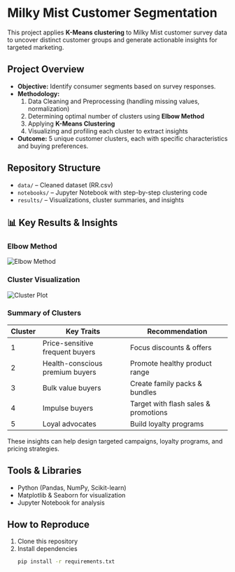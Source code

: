 # Milky Mist Customer Segmentation

This project applies **K-Means clustering** to Milky Mist customer survey data to uncover distinct customer groups and generate actionable insights for targeted marketing.

##  Project Overview
- **Objective:** Identify consumer segments based on survey responses.
- **Methodology:** 
  1. Data Cleaning and Preprocessing (handling missing values, normalization)
  2. Determining optimal number of clusters using **Elbow Method**
  3. Applying **K-Means Clustering**
  4. Visualizing and profiling each cluster to extract insights
- **Outcome:** 5 unique customer clusters, each with specific characteristics and buying preferences.

##  Repository Structure
- `data/` – Cleaned dataset (RR.csv)
- `notebooks/` – Jupyter Notebook with step-by-step clustering code
- `results/` – Visualizations, cluster summaries, and insights

## 📊 Key Results & Insights

### Elbow Method
![Elbow Method](results/elbow_method.png)

### Cluster Visualization
![Cluster Plot](results/cluster_visualization.png)

### Summary of Clusters
| Cluster | Key Traits | Recommendation |
|--------|-------------|---------------|
| 1 | Price-sensitive frequent buyers | Focus discounts & offers |
| 2 | Health-conscious premium buyers | Promote healthy product range |
| 3 | Bulk value buyers | Create family packs & bundles |
| 4 | Impulse buyers | Target with flash sales & promotions |
| 5 | Loyal advocates | Build loyalty programs |

These insights can help design targeted campaigns, loyalty programs, and pricing strategies.

##  Tools & Libraries
- Python (Pandas, NumPy, Scikit-learn)
- Matplotlib & Seaborn for visualization
- Jupyter Notebook for analysis

##  How to Reproduce
1. Clone this repository  
2. Install dependencies  
   ```bash
   pip install -r requirements.txt
